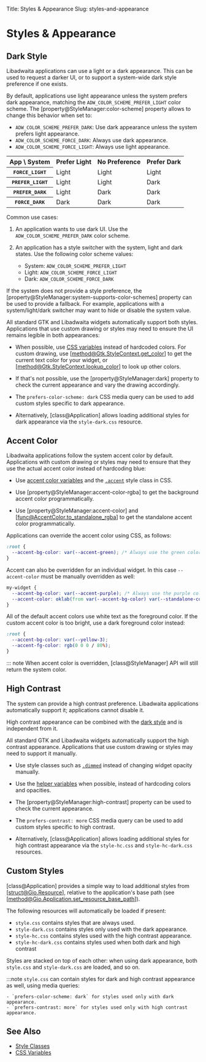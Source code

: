 Title: Styles & Appearance
Slug: styles-and-appearance

# Styles & Appearance

## Dark Style

Libadwaita applications can use a light or a dark appearance. This can be used
to request a darker UI, or to support a system-wide dark style preference if one
exists.

By default, applications use light appearance unless the system prefers dark
appearance, matching the `ADW_COLOR_SCHEME_PREFER_LIGHT` color scheme. The
[property@StyleManager:color-scheme] property allows to change this behavior
when set to:

* `ADW_COLOR_SCHEME_PREFER_DARK`: Use dark appearance unless the system prefers
  light appearance.
* `ADW_COLOR_SCHEME_FORCE_DARK`: Always use dark appearance.
* `ADW_COLOR_SCHEME_FORCE_LIGHT`: Always use light appearance.

<table>
  <tr>
    <th>App \ System</th>
    <th>Prefer Light</th>
    <th>No Preference</th>
    <th>Prefer Dark</th>
  </tr>
  <tr>
    <th><tt>FORCE_LIGHT</tt></th>
    <td>Light</td>
    <td>Light</td>
    <td>Light</td>
  </tr>
  <tr>
    <th><tt>PREFER_LIGHT</tt></th>
    <td>Light</td>
    <td>Light</td>
    <td>Dark</td>
  </tr>
  <tr>
    <th><tt>PREFER_DARK</tt></th>
    <td>Light</td>
    <td>Dark</td>
    <td>Dark</td>
  </tr>
  <tr>
    <th><tt>FORCE_DARK</tt></th>
    <td>Dark</td>
    <td>Dark</td>
    <td>Dark</td>
  </tr>
</table>

Common use cases:

1. An application wants to use dark UI. Use the `ADW_COLOR_SCHEME_PREFER_DARK`
   color scheme.

2. An application has a style switcher with the system, light and
dark states. Use the following color scheme values:

    * System: `ADW_COLOR_SCHEME_PREFER_LIGHT`
    * Light: `ADW_COLOR_SCHEME_FORCE_LIGHT`
    * Dark: `ADW_COLOR_SCHEME_FORCE_DARK`

If the system does not provide a style preference, the
[property@StyleManager:system-supports-color-schemes] property can be used to
provide a fallback. For example, applications with a system/light/dark switcher
may want to hide or disable the system value.

All standard GTK and Libadwaita widgets automatically support both styles.
Applications that use custom drawing or styles may need to ensure the UI
remains legible in both appearances:

* When possible, use [CSS variables](css-variables.html) instead of hardcoded
  colors. For custom drawing, use [method@Gtk.StyleContext.get_color] to get the
  current text color for your widget, or [method@Gtk.StyleContext.lookup_color]
  to look up other colors.

* If that's not possible, use the [property@StyleManager:dark] property to check
  the current appearance and vary the drawing accordingly.

* The `prefers-color-scheme: dark` CSS media query can be used to add custom
  styles specific to dark appearance.

* Alternatively, [class@Application] allows loading additional styles for dark
  appearance via the `style-dark.css` resource.

## Accent Color

Libadwaita applications follow the system accent color by default. Applications
with custom drawing or styles may need to ensure that they use the actual accent
color instead of hardcoding blue:

* Use [accent color variables](css-variables.html#accent-colors) and the
  [`.accent`](style-classes.html#colors) style class in CSS.

* Use [property@StyleManager:accent-color-rgba] to get the background accent
  color programmatically.

* Use [property@StyleManager:accent-color] and 
  [func@AccentColor.to_standalone_rgba] to get the standalone accent color
  programmatically.

Applications can override the accent color using CSS, as follows:

```css
:root {
  --accent-bg-color: var(--accent-green); /* Always use the green color */
}
```

Accent can also be overridden for an individual widget. In this case
`--accent-color` must be manually overridden as well:

```css
my-widget {
  --accent-bg-color: var(--accent-purple); /* Always use the purple color */
  --accent-color: oklab(from var(--accent-bg-color) var(--standalone-color-oklab));
}
```

All of the default accent colors use white text as the foreground color. If the
custom accent color is too bright, use a dark foreground color instead:

```css
:root {
  --accent-bg-color: var(--yellow-3);
  --accent-fg-color: rgb(0 0 0 / 80%);
}
```

::: note
    When accent color is overridden, [class@StyleManager] API will still return
    the system color.

## High Contrast

The system can provide a high contrast preference. Libadwaita applications
automatically support it; applications cannot disable it.

High contrast appearance can be combined with the [dark style](#dark-style) and
is independent from it.

All standard GTK and Libadwaita widgets automatically support the high contrast
appearance. Applications that use custom drawing or styles may need to support
it manually.

* Use style classes such as [`.dimmed`](style-classes.html#dimmed) instead
  of changing widget opacity manually.

* Use the [helper variables](css-variables.html#helpers) when possible, instead
  of hardcoding colors and opacities.

* The [property@StyleManager:high-contrast] property can be used to check the
  current appearance.

* The `prefers-contrast: more` CSS media query can be used to add custom styles
  specific to high contrast.

* Alternatively, [class@Application] allows loading additional styles for high
  contrast appearance via the `style-hc.css` and `style-hc-dark.css` resources.

## Custom Styles

[class@Application] provides a simple way to load additional styles from
[struct@Gio.Resource], relative to the application's base path (see
[method@Gio.Application.set_resource_base_path]).

The following resources will automatically be loaded if present:

- `style.css` contains styles that are always used.
- `style-dark.css` contains styles only used with the dark appearance.
- `style-hc.css` contains styles used with the high contrast appearance.
- `style-hc-dark.css` contains styles used when both dark and high contrast

Styles are stacked on top of each other: when using dark appearance, both
`style.css` and `style-dark.css` are loaded, and so on.

:::note
    `style.css` can contain styles for dark and high contrast appearance as
    well, using media queries:

    - `prefers-color-scheme: dark` for styles used only with dark appearance.
    - `prefers-contrast: more` for styles used only with high contrast appearance.

## See Also

- [Style Classes](style-classes.html)
- [CSS Variables](css-variables.html)
